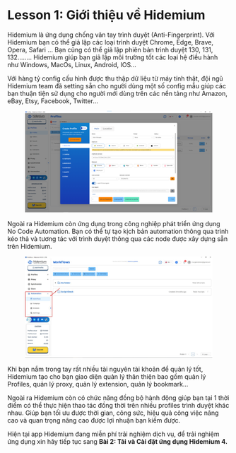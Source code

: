 # Lesson 1: Giới thiệu về Hidemium

Hidemium là ứng dụng chống vân tay trình duyệt (Anti-Fingerprint). Với Hidemium bạn có thể giả lập các loại trình duyệt Chrome, Edge, Brave, Opera, Safari … Bạn cũng có thể giả lập phiên bản trình duyệt 130, 131, 132........ Hidemium giúp bạn giả lập môi trường tốt các loại hệ điều hành như Windows, MacOs, Linux, Android, IOS…

Với hàng tỷ config cấu hình được thu thập dữ liệu từ máy tính thật, đội ngũ Hidemium team đã setting sẵn cho người dùng một số config mẫu giúp các bạn thuận tiện sử dụng cho người mới dùng trên các nền tảng như Amazon, eBay, Etsy, Facebook, Twitter…

<figure><img src="../../../.gitbook/assets/image (19) (1).png" alt=""><figcaption></figcaption></figure>



Ngoài ra Hidemium còn ứng dụng trong công nghiệp phát triển ứng dụng No Code Automation. Bạn có thể tự tạo kịch bản automation thông qua trình kéo thả và tương tác với trình duyệt thông qua các node được xây dựng sẵn trên Hidemium.

<figure><img src="../../../.gitbook/assets/image (20) (1).png" alt=""><figcaption></figcaption></figure>





Khi bạn nắm trong tay rất nhiều tài nguyên tài khoản để quản lý tốt, Hidemium tạo cho bạn giao diện quản lý thân thiện bao gồm quản lý Profiles, quản lý proxy, quản lý extension, quản lý bookmark…

Ngoài ra Hidemium còn có chức năng đồng bộ hành động giúp bạn tại 1 thời điểm có thể thực hiện thao tác đồng thời trên nhiều profiles trình duyệt khác nhau. Giúp bạn tối ưu được thời gian, công sức, hiệu quả công việc nâng cao và quan trọng nâng cao được lợi nhuận bạn kiếm được.

Hiện tại app Hidemium đang miễn phí trải nghiệm dịch vụ, để trải nghiệm ứng dụng xin hãy tiếp tục sang **Bài 2: Tải và Cài đặt ứng dụng Hidemium 4.**
